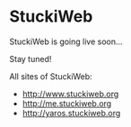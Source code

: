 # StuckiWeb
StuckiWeb is going live soon...

Stay tuned!


All sites of StuckiWeb:
- http://www.stuckiweb.org
- http://me.stuckiweb.org
- http://yaros.stuckiweb.org
